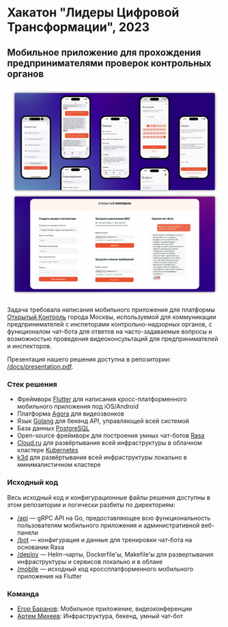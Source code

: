 # Хакатон "Лидеры Цифровой Трансформации", 2023

## Мобильное приложение для прохождения предпринимателями проверок контрольных органов

![Preview](/docs/preview.png)

Задача требовала написания мобильного приложения для платформы [Открытый Контроль](https://knd.mos.ru/) города Москвы, используемой для коммуникации предпринимателей с инспеторами контрольно-надзорных органов, с функционалом чат-бота для ответов на часто-задаваемые вопросы и возможностью проведения видеоконсультаций для предпринимателей и инспекторов.

Презентация нашего решения доступна в репозитории: [/docs/presentation.pdf](/docs/presentation.pdf).

### Стек решения

- Фреймворк [Flutter](https://flutter.dev/) для написания кросс-платформенного мобильного приложения под iOS/Android
- Платформа [Agora](https://www.agora.io/en/) для видеозвонков
- Язык [Golang](https://go.dev/) для бекенд API, управляющей всей системой
- База данных [PostgreSQL](https://www.postgresql.org/)
- Open-source фреймворк для построения умных чат-ботов [Rasa](https://rasa.com/)
- [Cloud.ru](https://cloud.ru/ru) для развёртывания всей инфраструктуры в облачном кластере [Kubernetes](https://kubernetes.io/)
- [k3d](https://k3d.io/v5.6.0/) для развёртывания всей инфраструктуры локально в минималистичном кластере

### Исходный код

Весь исходный код и конфигурационные файлы решения доступны в этом репозитории и логически разбиты по директориям:

- [/api](/api) — gRPC API на Go, предоставляющее всю функциональность пользователям мобильного приложения и административной веб-панели
- [/bot](/bot) — конфигурация и данные для тренировки чат-бота на основании Rasa
- [/deploy](/deploy) — Helm-чарты, Dockerfile'ы, Makefile'ы для развертывания инфраструктуры и сервисов локально и в облаке
- [/mobile](/mobile) — исходный код кроссплатформенного мобильного приложения на Flutter

### Команда

- [Егор Баранов](https://github.com/egor-baranov): Мобильное приложение, видеоконференции
- [Артем Михеев](https://github.com/renbou): Инфраструктура, бекенд, умный чат-бот
